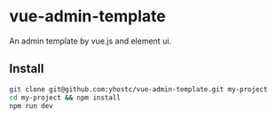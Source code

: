 vue-admin-template
==========================
An admin template by vue.js and element ui.

## Install
```sh
git clone git@github.com:yhostc/vue-admin-template.git my-project
cd my-project && npm install
npm run dev
```

